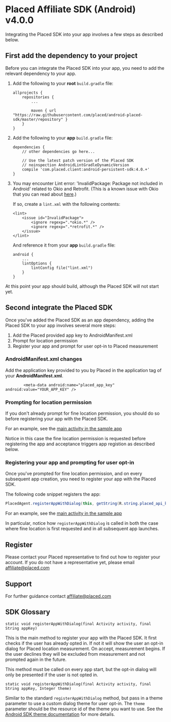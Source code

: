# Placed Affiliate SDK (Android) v4.0.0

Integrating the Placed SDK into your app involves a few steps as described below.

## First add the dependency to your project

Before you can integrate the Placed SDK into your app, you need to add the relevant dependency to your app.

1. Add the following to your **root** `build.gradle` file:

    ```
    allprojects {
        repositories {
            ...

            maven { url "https://raw.githubusercontent.com/placed/android-placed-sdk/master/repository" }
        }
    }
    ```

2. Add the following to your **app** `build.gradle` file:

    ```
    dependencies {
        // other dependencies go here...

        // Use the latest patch version of the Placed SDK
        // noinspection AndroidLintGradleDynamicVersion
        compile 'com.placed.client:android-persistent-sdk:4.0.+'
    }
    ```

3. You may encounter Lint error: 'InvalidPackage: Package not included in Android' related to Okio and Retrofit. (This is a known issue with Okio that you can read about [here](https://github.com/square/okio/issues/58).)

    If so, create a `lint.xml` with the following contents:
    ```
    <lint>
        <issue id="InvalidPackage">
            <ignore regexp=".*okio.*" />
            <ignore regexp=".*retrofit.*" />
        </issue>
    </lint>
    ```

    And reference it from your **app** `build.gradle` file:
    ```
    android {
        ...
        lintOptions {
            lintConfig file("lint.xml")
        }
    }
    ```

At this point your app should build, although the Placed SDK will not start yet.

## Second integrate the Placed SDK

Once you've added the Placed SDK as an app dependency, adding the Placed SDK to your app involves several more steps:

1. Add the Placed provided app key to AndroidManifest.xml
2. Prompt for location permission
3. Register your app and prompt for user opt-in to Placed measurement

### AndroidManifest.xml changes

Add the application key provided to you by Placed in the application tag of your **AndroidManifest.xml**.

```
        <meta-data android:name="placed_app_key" android:value="YOUR_APP_KEY" />
```

### Prompting for location permission

If you don't already prompt for fine location permission, you should do so before registering your app with the Placed SDK.

For an example, see the  [main activity in the sample app](https://github.com/placed/android-placed-sdk/blob/master/SampleApp/app/src/main/java/com/placed/android/sampleapp/MainActivity.java)

Notice in this case the fine location permission is requested before registering the app and acceptance triggers app registion as described below.

### Registering your app and prompting for user opt-in

Once you've prompted for fine location permission, and on every subsequent app creation, you need to register your app with the Placed SDK.

The following code snippet registers the app:

```java
PlacedAgent.registerAppWithDialog(this, getString(R.string.placed_api_key));
```

For an example, see the  [main activity in the sample app](https://github.com/placed/android-placed-sdk/blob/master/SampleApp/app/src/main/java/com/placed/android/sampleapp/MainActivity.java)

In particular, notice how `registerAppWithDialog` is called in both the case where fine location is first requested and in all subsequent app launches.

## Register
Please contact your Placed representative to find out how to register your account. If you do not have a representative yet, please email [affiliate@placed.com](mailto:affiliate@placed.com)

## Support
For further guidance contact [affiliate@placed.com](mailto:affliate@placed.com)

## SDK Glossary

`static void registerAppWithDialog(final Activity activity, final String appKey)`

This is the main method to register your app with the Placed SDK. It first
checks if the user has already opted in. If not it will show the user an opt-in
dialog for Placed location measurement. On accept, measurement begins.  If the
user declines they will be excluded from measurement and not prompted again in
the future.

This method must be called on every app start, but the opt-in dialog will only
be presented if the user is not opted in.

`static void registerAppWithDialog(final Activity activity, final String appKey, Integer theme)`

Similar to the standard `registerAppWithDialog` method, but pass in a theme
parameter to use a custom dialog theme for user opt-in. The `theme` parameter
should be the resource id of the theme you want to use. See the
[Android SDK theme documentation](https://developer.android.com/guide/topics/ui/themes.html)
for more details.